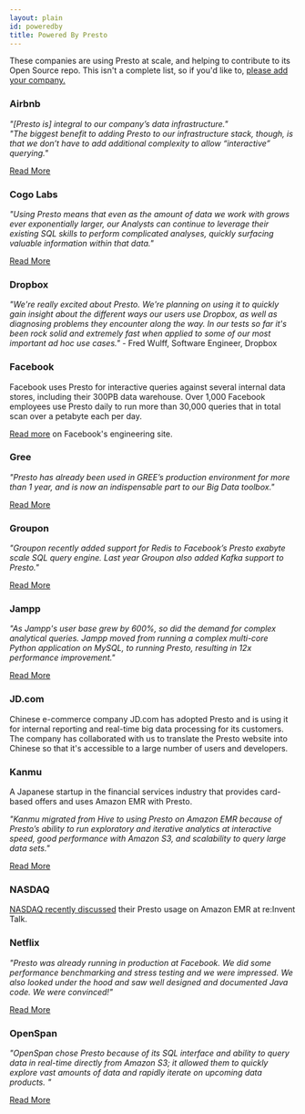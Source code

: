 ```yaml
---
layout: plain
id: poweredby
title: Powered By Presto
---
```


These companies are using Presto at scale, and helping to contribute to its Open Source repo. This isn't a complete list, so if you'd like to, [please add your company.](https://github.com/facebook/presto/edit/gh-pages/poweredby.html) 

### Airbnb

*"[Presto is] integral to our company’s data infrastructure."*  
*"The biggest benefit to adding Presto to our infrastructure stack, though, is that we don’t have to add additional complexity to allow “interactive” querying."*

[Read More](http://nerds.airbnb.com/airpal/)

### Cogo Labs

*"Using Presto means that even as the amount of data we work with grows ever exponentially larger, our Analysts can continue to leverage their existing SQL skills to perform complicated analyses, quickly surfacing valuable information within that data."* 

[Read More](http://www.cogolabs.com/blog/post/cogo-engineering-using-presto)

### Dropbox

*"We're really excited about Presto. We're planning on using it to quickly gain insight about the different ways our users use Dropbox, as well as diagnosing problems they encounter along the way. In our tests so far it's been rock solid and extremely fast when applied to some of our most important ad hoc use cases."* - Fred Wulff, Software Engineer, Dropbox

### Facebook

Facebook uses Presto for interactive queries against several internal data stores, including their 300PB data warehouse. Over 1,000 Facebook employees use Presto daily to run more than 30,000 queries that in total scan over a petabyte each per day. 

[Read more](https://code.facebook.com/posts/1713061232247212/building-the-presto-community/) on Facebook's engineering site.  

### Gree

*"Presto has already been used in GREE’s production environment for more than 1 year, and is now an indispensable part to our Big Data toolbox."*

[Read More](http://labs.gree.jp/blog/2014/12/12838/)  

### Groupon

*"Groupon recently added support for Redis to Facebook’s Presto exabyte scale SQL query engine. Last year Groupon also added Kafka support to Presto."*

[Read More](https://engineering.groupon.com/2015/misc/groupon-adds-redis-support-to-the-open-source-presto-analytic-engine/)

### Jampp

*"As Jampp's user base grew by 600%, so did the demand for complex analytical queries. Jampp moved from running a complex multi-core Python application on MySQL, to running Presto, resulting in 12x performance improvement."*

[Read More](http://aws.amazon.com/es/elasticmapreduce/details/presto/)

### JD.com

Chinese e-commerce company JD.com has adopted Presto and is using it for internal reporting and real-time big data processing for its customers. The company has collaborated with us to translate the Presto website into Chinese so that it's accessible to a large number of users and developers.

### Kanmu

A Japanese startup in the financial services industry that provides card-based offers and uses Amazon EMR with Presto.

*"Kanmu migrated from Hive to using Presto on Amazon EMR because of Presto’s ability to run exploratory and iterative analytics at interactive speed, good performance with Amazon S3, and scalability to query large data sets."*

[Read More](http://aws.amazon.com/es/elasticmapreduce/details/presto/)

### NASDAQ

[NASDAQ recently discussed](http://www.slideshare.net/AmazonWebServices/bdt314-a-big-data-analytics-app-on-amazon-emr-amazon-redshift) their Presto usage on Amazon EMR at re:Invent Talk.

### Netflix

*"Presto was already running in production at Facebook. We did some performance benchmarking and stress testing and we were impressed. We also looked under the hood and saw well designed and documented Java code. We were convinced!"*

[Read More](http://techblog.netflix.com/2014/10/using-presto-in-our-big-data-platform.html)

### OpenSpan

*"OpenSpan chose Presto because of its SQL interface and ability to query data in real-time directly from Amazon S3; it allowed them to quickly explore vast amounts of data and rapidly iterate on upcoming data products. "*

[Read More](http://aws.amazon.com/es/elasticmapreduce/details/presto/)